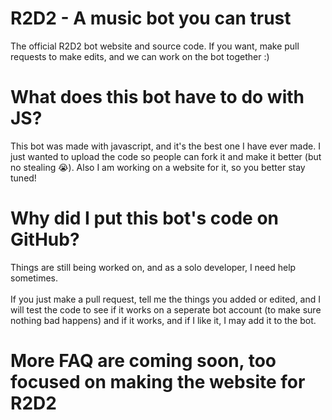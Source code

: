 # R2D2 - A music bot you can trust
The official R2D2 bot website and source code. If you want, make pull requests to make edits, and we can work on the bot together :)

# What does this bot have to do with JS?
This bot was made with javascript, and it's the best one I have ever made. I just wanted to upload the code so people can fork it and make it better (but no stealing 😭). Also I am working on a website for it, so you better stay tuned!

# Why did I put this bot's code on GitHub?
Things are still being worked on, and as a solo developer, I need help sometimes. \
\
If you just make a pull request, tell me the things you added or edited, and I will test the code to see if it works on a seperate bot account (to make sure nothing bad happens) and if it works, and if I like it, I may add it to the bot.

# More FAQ are coming soon, too focused on making the website for R2D2

